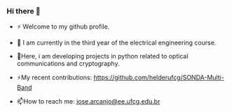 ### Hi there 👋

- ⚡ Welcome to my github profile.

- 🔭 I am currently in the third year of the electrical engineering course.

- 🌱Here, i am developing projects in python related to optical communications and cryptography.
  
- ⚡My recent contributions: https://github.com/helderufcg/SONDA-Multi-Band

- 📫How to reach me: jose.arcanjo@ee.ufcg.edu.br
<!--
**robertoarcanjo/robertoarcanjo** is a ✨ _special_ ✨ repository because its `README.md` (this file) appears on your GitHub profile.

Here are some ideas to get you started:

- 🔭 I’m currently working on ...
- 🌱 I’m currently learning ...
- 👯 I’m looking to collaborate on ...
- 🤔 I’m looking for help with ...
- 💬 Ask me about ...
- 📫 How to reach me: ...
- 😄 Pronouns: ...
- ⚡ Fun fact: ...
-->

